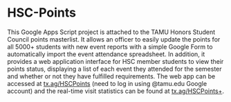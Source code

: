 # HSC-Points
This Google Apps Script project is attached to the TAMU Honors Student Council points masterlist. It allows an officer to easily update the points for all 5000+ students with new event reports with a simple Google Form to automatically import the event attendance spreadsheet. In addition, it provides a web application interface for HSC member students to view their points status, displaying a list of each event they attended for the semester and whether or not they have fulfilled requirements. The web app can be accessed at [tx.ag/HSCPoints](https://tx.ax/HSCPoints) (need to log in using @tamu.edu Google account) and the real-time visit statistics can be found at [tx.ag/HSCPoints+](https://tx.ax/HSCPoints+).
